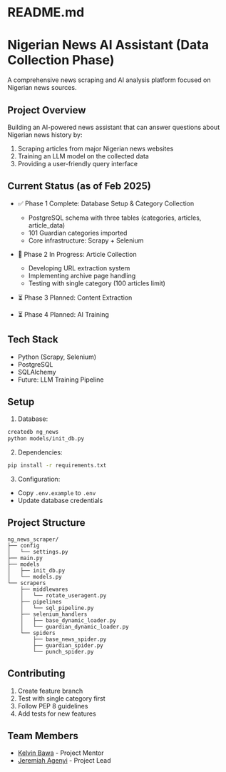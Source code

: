 # README.md

# Nigerian News AI Assistant (Data Collection Phase)

A comprehensive news scraping and AI analysis platform focused on Nigerian news sources.

## Project Overview

Building an AI-powered news assistant that can answer questions about Nigerian news history by:

1. Scraping articles from major Nigerian news websites
2. Training an LLM model on the collected data
3. Providing a user-friendly query interface

## Current Status (as of Feb 2025)

- ✅ Phase 1 Complete: Database Setup & Category Collection

  - PostgreSQL schema with three tables (categories, articles, article_data)
  - 101 Guardian categories imported
  - Core infrastructure: Scrapy + Selenium

- 🔄 Phase 2 In Progress: Article Collection

  - Developing URL extraction system
  - Implementing archive page handling
  - Testing with single category (100 articles limit)

- ⏳ Phase 3 Planned: Content Extraction
- ⏳ Phase 4 Planned: AI Training

## Tech Stack

- Python (Scrapy, Selenium)
- PostgreSQL
- SQLAlchemy
- Future: LLM Training Pipeline

## Setup

1. Database:

```bash
createdb ng_news
python models/init_db.py
```

2. Dependencies:

```bash
pip install -r requirements.txt
```

3. Configuration:

- Copy `.env.example` to `.env`
- Update database credentials

## Project Structure

```
ng_news_scraper/
├── config
│   └── settings.py
├── main.py
├── models
│   ├── init_db.py
│   └── models.py
└── scrapers
    ├── middlewares
    │   └── rotate_useragent.py
    ├── pipelines
    │   └── sql_pipeline.py
    ├── selenium_handlers
    │   ├── base_dynamic_loader.py
    │   └── guardian_dynamic_loader.py
    └── spiders
        ├── base_news_spider.py
        ├── guardian_spider.py
        └── punch_spider.py
```

## Contributing

1. Create feature branch
2. Test with single category first
3. Follow PEP 8 guidelines
4. Add tests for new features

## Team Members

- [Kelvin Bawa](https://github.com/kelvinbawa) - Project Mentor
- [Jeremiah Agenyi](https://github.com/jerryagenyi) - Project Lead
